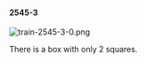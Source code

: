 #### 2545-3
![train-2545-3-0.png](https://github.com/lil-lab/nlvr/raw/master/nlvr/train/images/45/train-2545-3-0.png "train-2545-3-0.png")

There is a box with only 2 squares.